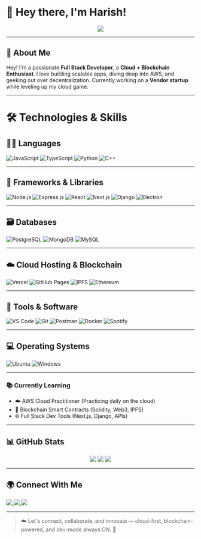 # 👋 Hey there, I'm Harish!

<p align="center">
  <img src="https://readme-typing-svg.herokuapp.com?font=Fira+Code&size=22&pause=1000&color=F76CFF&center=true&vCenter=true&width=435&lines=Full+Stack+Dev+%F0%9F%92%BB;Cloud+%2B+Blockchain+Explorer+%E2%98%81%EF%B8%8F%E2%9A%99%EF%B8%8F;Cloud+Practitioner+in+progress+%F0%9F%8C%8D;Let's+build+something+amazing!+%F0%9F%9A%80" />
</p>

---

## 🚀 About Me  
Hey! I'm a passionate **Full Stack Developer**, a **Cloud + Blockchain Enthusiast**. I love building scalable apps, diving deep into AWS, and geeking out over decentralization. Currently working on a **Vendor startup** while leveling up my cloud game.

---

# 🛠️ Technologies & Skills

## 👨‍💻 Languages  
![JavaScript](https://img.shields.io/badge/javascript-%23f7df1e.svg?&style=for-the-badge&logo=javascript&logoColor=black) 
![TypeScript](https://img.shields.io/badge/typescript-%23007acc.svg?&style=for-the-badge&logo=typescript&logoColor=white) 
![Python](https://img.shields.io/badge/python-%233776AB.svg?&style=for-the-badge&logo=python&logoColor=white) 
![C++](https://img.shields.io/badge/C++-%2300599C.svg?&style=for-the-badge&logo=c%2B%2B&logoColor=white)

---

## 🧩 Frameworks & Libraries  
![Node.js](https://img.shields.io/badge/node.js-%23339933.svg?&style=for-the-badge&logo=node.js&logoColor=white) 
![Express.js](https://img.shields.io/badge/express.js-%23000000.svg?&style=for-the-badge&logo=express&logoColor=white) 
![React](https://img.shields.io/badge/react-%2361DAFB.svg?&style=for-the-badge&logo=react&logoColor=black) 
![Next.js](https://img.shields.io/badge/next.js-%23000000.svg?&style=for-the-badge&logo=next.js&logoColor=white) 
![Django](https://img.shields.io/badge/django-%23092E20.svg?&style=for-the-badge&logo=django&logoColor=white) 
![Electron](https://img.shields.io/badge/electron-%2320232a.svg?&style=for-the-badge&logo=electron&logoColor=white)

---

## 🗃️ Databases  
![PostgreSQL](https://img.shields.io/badge/postgresql-%23336791.svg?&style=for-the-badge&logo=postgresql&logoColor=white) 
![MongoDB](https://img.shields.io/badge/mongodb-%2347A248.svg?&style=for-the-badge&logo=mongodb&logoColor=white) 
![MySQL](https://img.shields.io/badge/mysql-%234479A1.svg?&style=for-the-badge&logo=mysql&logoColor=white)

---

## ☁️ Cloud Hosting & Blockchain  
![Vercel](https://img.shields.io/badge/vercel-%23000000.svg?&style=for-the-badge&logo=vercel&logoColor=white) 
![GitHub Pages](https://img.shields.io/badge/github%20pages-%233b5998.svg?&style=for-the-badge&logo=github&logoColor=white) 
![IPFS](https://img.shields.io/badge/ipfs-65C2CB?style=for-the-badge&logo=ipfs&logoColor=white) 
![Ethereum](https://img.shields.io/badge/ethereum-3C3C3D?style=for-the-badge&logo=ethereum&logoColor=white)

---

## 🧪 Tools & Software  
![VS Code](https://img.shields.io/badge/VSCode-%23007ACC.svg?&style=for-the-badge&logo=visual-studio-code&logoColor=white) 
![Git](https://img.shields.io/badge/git-%23F05033.svg?&style=for-the-badge&logo=git&logoColor=white) 
![Postman](https://img.shields.io/badge/postman-%23FF6C37.svg?&style=for-the-badge&logo=postman&logoColor=white) 
![Docker](https://img.shields.io/badge/docker-%232496ED.svg?&style=for-the-badge&logo=docker&logoColor=white) 
![Spotify](https://img.shields.io/badge/spotify-%231ED760.svg?&style=for-the-badge&logo=spotify&logoColor=white)

---

## 💻 Operating Systems  
![Ubuntu](https://img.shields.io/badge/ubuntu-E95420?style=for-the-badge&logo=ubuntu&logoColor=white) 
![Windows](https://img.shields.io/badge/windows-%230078D6.svg?&style=for-the-badge&logo=windows&logoColor=white)

---

### 📚 Currently Learning
- ☁️ AWS Cloud Practitioner (Practicing daily on the cloud)  
- 🔗 Blockchain Smart Contracts (Solidity, Web3, IPFS)  
- 🌐 Full Stack Dev Tools (Next.js, Django, APIs)

---

## 📊 GitHub Stats
<p align="center">
  <img src="https://github-readme-stats.vercel.app/api?username=Harish1604&show_icons=true&theme=radical&hide_border=true&count_private=true&include_all_commits=true" />
  <img src="https://github-readme-stats.vercel.app/api/top-langs/?username=Harish1604&layout=compact&theme=radical&hide_border=true" />
  <img src="https://github-readme-streak-stats.herokuapp.com/?user=Harish1604&theme=radical&hide_border=true" />
</p>

---

## 🌍 Connect With Me
<p align="left">
  <a href="https://github.com/Harish1604" target="_blank">
    <img src="https://img.shields.io/badge/GitHub-%23181717.svg?style=for-the-badge&logo=github&logoColor=white"/>
  </a>
  <a href="https://linkedin.com/in/harish16042005/" target="_blank">
    <img src="https://img.shields.io/badge/LinkedIn-%230077B5.svg?style=for-the-badge&logo=linkedin&logoColor=white"/>
  </a>
  <a href="https://twitter.com/your-twitter-handle" target="_blank">
    <img src="https://img.shields.io/badge/Twitter-%231DA1F2.svg?style=for-the-badge&logo=twitter&logoColor=white"/>
  </a>
</p>

---

> ☁️ Let's connect, collaborate, and innovate — cloud-first, blockchain-powered, and dev-mode always ON. 🚀
